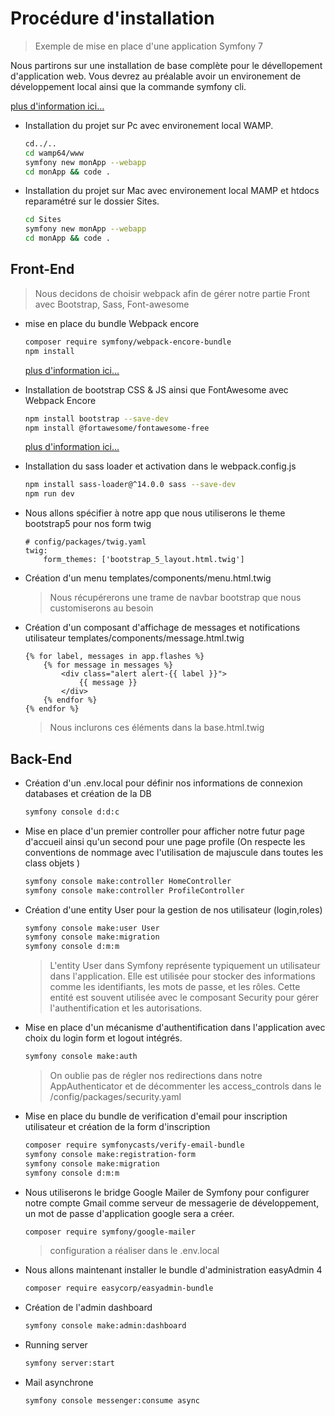 # Procédure d'installation

> Exemple de mise en place d'une application Symfony 7

Nous partirons sur une installation de base complète pour le dévellopement d'application web. Vous devrez au préalable avoir un environement de développement local ainsi que la commande symfony cli.

[plus d'information ici...](https://symfony.com/download)

- Installation du projet sur Pc avec environement local WAMP.

    ```bash
    cd../..
    cd wamp64/www
    symfony new monApp --webapp
    cd monApp && code .
    ```

- Installation du projet sur Mac avec environement local MAMP et htdocs reparamétré sur le dossier Sites.

    ```bash
    cd Sites
    symfony new monApp --webapp
    cd monApp && code .
    ```

## Front-End

> Nous decidons de choisir webpack afin de gérer notre partie Front avec Bootstrap, Sass, Font-awesome

- mise en place du bundle Webpack encore

    ```bash
    composer require symfony/webpack-encore-bundle
    npm install
    ```

    [plus d'information ici...](https://symfony.com/doc/current/frontend/encore/installation.html)

- Installation de bootstrap CSS & JS ainsi que FontAwesome avec Webpack Encore

    ```bash
    npm install bootstrap --save-dev
    npm install @fortawesome/fontawesome-free
    ```

    [plus d'information ici...](https://symfony.com/doc/current/frontend/encore/bootstrap.html)

- Installation du sass loader et activation dans le webpack.config.js

    ```bash
    npm install sass-loader@^14.0.0 sass --save-dev
    npm run dev
    ```

- Nous allons spécifier à notre app que nous utiliserons le theme bootstrap5 pour nos form twig

    ```code
    # config/packages/twig.yaml
    twig:
        form_themes: ['bootstrap_5_layout.html.twig']
    ```

- Création d'un menu templates/components/menu.html.twig

    > Nous récupérerons une trame de navbar bootstrap que nous customiserons au besoin

- Création d'un composant d'affichage de messages et notifications utilisateur templates/components/message.html.twig

    ```code
    {% for label, messages in app.flashes %}
        {% for message in messages %}
            <div class="alert alert-{{ label }}">
                {{ message }}
            </div>
        {% endfor %}
    {% endfor %}
    ````

    > Nous inclurons ces éléments dans la base.html.twig

## Back-End

- Création d'un .env.local pour définir nos informations de connexion databases et création de la DB

    ```bash
    symfony console d:d:c 
    ```

- Mise en place d'un premier controller pour afficher notre futur page d'accueil ainsi qu'un second pour une page profile (On respecte les conventions de nommage avec l'utilisation de majuscule dans toutes les class objets )

    ```bash
    symfony console make:controller HomeController
    symfony console make:controller ProfileController
    ```

- Création d'une entity User pour la gestion de nos utilisateur (login,roles)

    ```bash
    symfony console make:user User
    symfony console make:migration
    symfony console d:m:m
    ```

    > L'entity User dans Symfony représente typiquement un utilisateur dans l'application. Elle est utilisée pour stocker des informations comme les identifiants, les mots de passe, et les rôles. Cette entité est souvent utilisée avec le composant Security pour gérer l'authentification et les autorisations.

- Mise en place d'un mécanisme d'authentification dans l'application avec choix du login form et logout intégrés.

    ```bash
    symfony console make:auth
    ```

    > On oublie pas de régler nos redirections dans notre AppAuthenticator et de décommenter les access_controls dans le /config/packages/security.yaml

- Mise en place du bundle de verification d'email pour inscription utilisateur et création de la form d'inscription

    ```bash
    composer require symfonycasts/verify-email-bundle
    symfony console make:registration-form
    symfony console make:migration
    symfony console d:m:m
    ```

- Nous utiliserons le bridge Google Mailer de Symfony pour configurer notre compte Gmail comme serveur de messagerie de développement, un mot de passe d'application google sera a créer.

    ```bash
    composer require symfony/google-mailer
    ```

    > configuration a réaliser dans le .env.local

- Nous allons maintenant installer le bundle d'administration easyAdmin 4

    ```bash
    composer require easycorp/easyadmin-bundle
    ```

- Création de l'admin dashboard

    ```bash
    symfony console make:admin:dashboard

- Running server

    ```bash
    symfony server:start
    ```

- Mail asynchrone

    ```bash
    symfony console messenger:consume async
    ```

